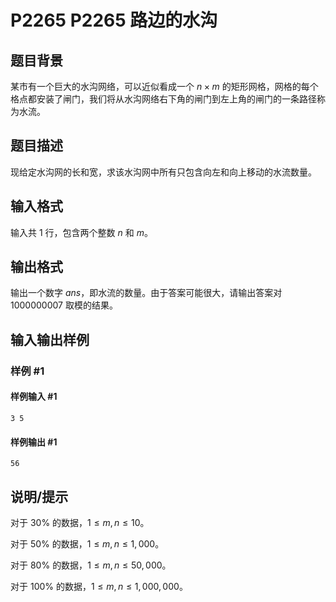 # P2265 P2265 路边的水沟

## 题目背景

某市有一个巨大的水沟网络，可以近似看成一个 $n \times m$ 的矩形网格，网格的每个格点都安装了闸门，我们将从水沟网络右下角的闸门到左上角的闸门的一条路径称为水流。


## 题目描述

现给定水沟网的长和宽，求该水沟网中所有只包含向左和向上移动的水流数量。


## 输入格式

输入共 $1$ 行，包含两个整数 $n$ 和 $m$。

## 输出格式

输出一个数字 $ans$，即水流的数量。由于答案可能很大，请输出答案对 $1000000007$ 取模的结果。


## 输入输出样例

### 样例 #1

#### 样例输入 #1

```
3 5
```

#### 样例输出 #1

```
56
```

## 说明/提示

对于 $30\%$ 的数据，$1 \leq m,n \leq 10$。

对于 $50\%$ 的数据，$1 \leq m,n \leq 1,000$。

对于 $80\%$ 的数据，$1 \leq m,n \leq 50,000$。

对于 $100\%$ 的数据，$1 \leq m,n \leq 1,000,000$。
